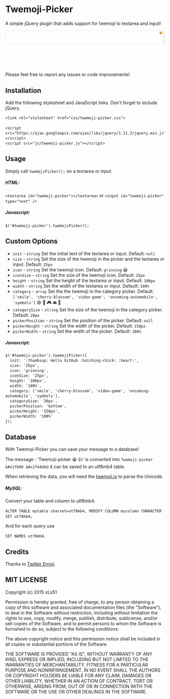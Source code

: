 # Twemoji-Picker

A simple jQuery plugin that adds support for twemoji to textarea and input!

![Example](twemoji.gif?raw=true)

Please feel free to report any issues or code improvements!

## Installation

Add the following stylesheet and JavaScript links. Don't forget to include jQuery.

```
<link rel="stylesheet" href="css/twemoji-picker.css">

<script src="https://ajax.googleapis.com/ajax/libs/jquery/1.11.3/jquery.min.js"></script>
<script src="js/twemoji-picker.js"></script>
```
  
## Usage

Simply call `twemojiPicker();` on a textarea or input.

##### HTML:

`<textarea id="twemoji-picker"></textarea>` or `<input id="twemoji-picker" type="text" />`

##### Javascript:

`$('#twemoji-picker').twemojiPicker();`

## Custom Options

- `init` - `string` Set the initial text of the textarea or input. Default: `null`
- `size` - `string` Set the size of the twemoji in the picker and the textarea or input. Default: `25px`
- `icon` - `string` Set the twemoji icon. Default: `grinning` :grinning:
- `iconSize` - `string` Set the size of the twemoji icon. Default: `25px`
- `height` - `string` Set the height of the textarea or input. Default: `100px`
- `width` - `string` Set the width of the textarea or input. Default: `100%`
- `category` - `array` Set the the twemoji in the category picker. Default: `['smile', 'cherry-blossom', 'video-game', 'oncoming-automobile', 'symbols']` :smile: :cherry_blossom: :video_game: :oncoming_automobile: :symbols:
- `categorySize` - `string` Set the size of the twemoji in the category picker. Default: `20px`
- `pickerPosition` - `string` Set the position of the picker. Default: `null`
- `pickerHeight` - `string` Set the width of the picker. Default: `150px`
- `pickerWidth` - `string` Set the width of the picker. Default: `100%`

##### Javascript:

```
$('#twemoji-picker').twemojiPicker({
  init: ':thumbsup: Hello GitHub :hatching-chick: :heart:',
  size: '25px',
  icon: 'grinning',
  iconSize: '25px',
  height: '100px',
  width: '100%',
  category: ['smile', 'cherry-blossom', 'video-game', 'oncoming-automobile', 'symbols'],
  categorySize: '20px',
  pickerPosition: 'bottom',
  pickerHeight: '150px',
  pickerWidth: '100%'
});
```

## Database

With Twemoji-Picker you can save your message to a database!

The message : 'Twemoji-picker :grinning: :thumbsup:' is converted into `Twemoji-picker &#x1f600 &#x1f44d`so it can be saved to an utf8mb4 table.

When retrieving the data, you will need the [twemoji.js](http://github.com/twitter/twemoji) to parse the Unicode.

##### MySQL:

Convert your table and column to utf8mb4.

`ALTER TABLE mytable charset=utf8mb4, MODIFY COLUMN mycolumn CHARACTER SET utf8mb4;`

And for each query use

`SET NAMES utf8mb4`.

## Credits

Thanks to [Twitter Emoji](http://github.com/twitter/twemoji).

## MIT LICENSE

Copyright (c) 2015 xLs51

Permission is hereby granted, free of charge, to any person obtaining a copy
of this software and associated documentation files (the "Software"), to deal
in the Software without restriction, including without limitation the rights
to use, copy, modify, merge, publish, distribute, sublicense, and/or sell
copies of the Software, and to permit persons to whom the Software is
furnished to do so, subject to the following conditions:

The above copyright notice and this permission notice shall be included in
all copies or substantial portions of the Software.

THE SOFTWARE IS PROVIDED "AS IS", WITHOUT WARRANTY OF ANY KIND, EXPRESS OR
IMPLIED, INCLUDING BUT NOT LIMITED TO THE WARRANTIES OF MERCHANTABILITY,
FITNESS FOR A PARTICULAR PURPOSE AND NONINFRINGEMENT. IN NO EVENT SHALL THE
AUTHORS OR COPYRIGHT HOLDERS BE LIABLE FOR ANY CLAIM, DAMAGES OR OTHER
LIABILITY, WHETHER IN AN ACTION OF CONTRACT, TORT OR OTHERWISE, ARISING FROM,
OUT OF OR IN CONNECTION WITH THE SOFTWARE OR THE USE OR OTHER DEALINGS IN
THE SOFTWARE.
